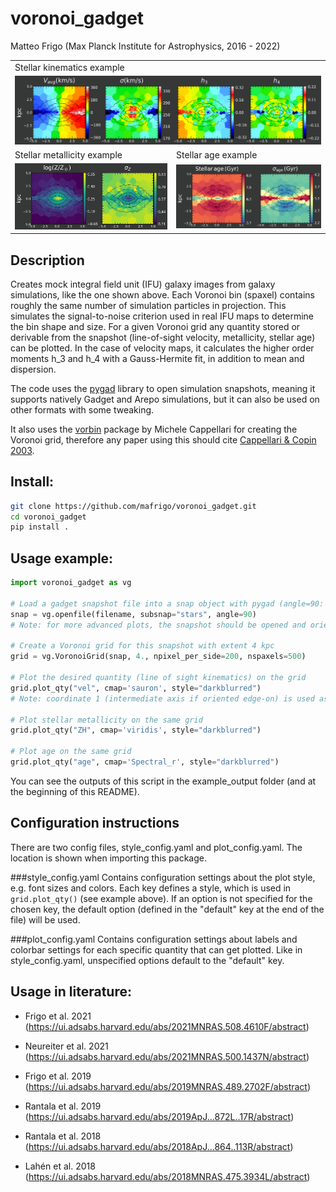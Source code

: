 # voronoi_gadget
Matteo Frigo (Max Planck Institute for Astrophysics, 2016 - 2022)
<table>
  <tr>
    <td colspan="2">Stellar kinematics example</td>
  </tr>
  <tr>
    <td colspan="2"><img src="example_output/vel4map.png"></td>
  </tr>

  <tr>
    <td>Stellar metallicity example</td>
    <td>Stellar age example</td>
  </tr>
  <tr>
    <td><img src="example_output/ZH2map.png"></td>
    <td><img src="example_output/age2map.png"></td>
  </tr>
 </table>

## Description
Creates mock integral field unit (IFU) galaxy images from galaxy simulations, like the one shown above. 
Each Voronoi bin (spaxel) contains roughly the same number of simulation particles in projection. 
This simulates the signal-to-noise criterion used in real IFU maps to determine the bin shape and size.
For a given Voronoi grid any quantity stored or derivable from the snapshot (line-of-sight velocity, metallicity, stellar age) can be plotted.
In the case of velocity maps, it calculates the higher order moments h_3 and h_4 with a Gauss-Hermite fit, in addition to mean and dispersion.

The code uses the [pygad](https://bitbucket.org/broett/pygad) library to open simulation snapshots, 
meaning it supports natively Gadget and Arepo simulations, but it can also be used on 
other formats with some tweaking.

It also uses the [vorbin](https://pypi.org/project/vorbin/) package by Michele Cappellari for creating the Voronoi grid, 
therefore any paper using this should cite [Cappellari & Copin 2003](http://adsabs.harvard.edu/abs/2003MNRAS.342..345C).

## Install:
```bash
git clone https://github.com/mafrigo/voronoi_gadget.git
cd voronoi_gadget
pip install .
```

## Usage example:
```python
import voronoi_gadget as vg

# Load a gadget snapshot file into a snap object with pygad (angle=90: edge-on, angle=0: face-on).
snap = vg.openfile(filename, subsnap="stars", angle=90)
# Note: for more advanced plots, the snapshot should be opened and oriented with pygad directly.

# Create a Voronoi grid for this snapshot with extent 4 kpc
grid = vg.VoronoiGrid(snap, 4., npixel_per_side=200, nspaxels=500)

# Plot the desired quantity (line of sight kinematics) on the grid
grid.plot_qty("vel", cmap='sauron', style="darkblurred")
# Note: coordinate 1 (intermediate axis if oriented edge-on) is used as line of sight.

# Plot stellar metallicity on the same grid
grid.plot_qty("ZH", cmap='viridis', style="darkblurred")

# Plot age on the same grid
grid.plot_qty("age", cmap='Spectral_r', style="darkblurred")
```
You can see the outputs of this script in the example_output folder (and at the beginning of this README).

## Configuration instructions

There are two config files, style_config.yaml and plot_config.yaml. The location is shown when importing this package.

###style_config.yaml
Contains configuration settings about the plot style, e.g. font sizes and colors. Each key defines a style, which is
used in ```grid.plot_qty()``` (see example above). If an option is not specified for the chosen key, the default option 
(defined in the "default" key at the end of the file) will be used.

###plot_config.yaml
Contains configuration settings about labels and colorbar settings for each specific quantity that can get plotted. Like
in style_config.yaml, unspecified options default to the "default" key.

## Usage in literature:
* Frigo et al. 2021 (https://ui.adsabs.harvard.edu/abs/2021MNRAS.508.4610F/abstract)

* Neureiter et al. 2021 (https://ui.adsabs.harvard.edu/abs/2021MNRAS.500.1437N/abstract)

* Frigo et al. 2019 (https://ui.adsabs.harvard.edu/abs/2019MNRAS.489.2702F/abstract)

* Rantala et al. 2019 (https://ui.adsabs.harvard.edu/abs/2019ApJ...872L..17R/abstract)

* Rantala et al. 2018 (https://ui.adsabs.harvard.edu/abs/2018ApJ...864..113R/abstract)

* Lahén et al. 2018 (https://ui.adsabs.harvard.edu/abs/2018MNRAS.475.3934L/abstract)
